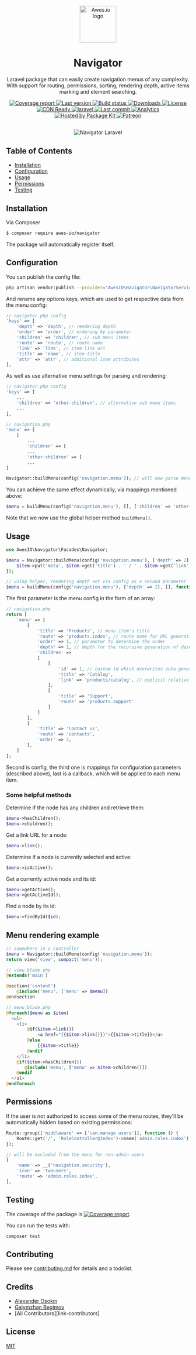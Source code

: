 <p align="center">
    <a href="https://www.awes.io/?utm_source=github&utm_medium=navigator" target="_blank" rel="noopener noreferrer">
        <img width="100" src="https://static.awes.io/promo/Logo_sign_color.svg" alt="Awes.io logo">
    </a>
</p>

<h1 align="center">Navigator</h1>

<p align="center">Laravel package that can easily create navigation menus of any complexity. With support for routing, permissions, sorting, rendering depth, active items marking and element searching.</p>

<p align="center">
    <a href="https://www.awes.io/?utm_source=github&amp;utm_medium=shields">
        <img src="https://repo.pkgkit.com/4GBWO/awes-io/navigator/badges/master/coverage.svg" alt="Coverage report" >
    </a>
    <a href="https://www.awes.io/?utm_source=github&amp;utm_medium=shields">
        <img src="https://www.pkgkit.com/4GBWO/awes-io/navigator/version.svg" alt="Last version" >
    </a>
    <a href="https://www.awes.io/?utm_source=github&amp;utm_medium=shields">
        <img src="https://repo.pkgkit.com/4GBWO/awes-io/navigator/badges/master/build.svg" alt="Build status" >
    </a>
    <a href="https://www.awes.io/?utm_source=github&amp;utm_medium=shields">
        <img src="https://www.pkgkit.com/4GBWO/awes-io/navigator/downloads.svg" alt="Downloads" >
    </a>
    <a href="https://www.awes.io/?utm_source=github&amp;utm_medium=shields">
        <img src="https://img.shields.io/github/license/awes-io/navigator.svg" alt="License" />
    </a>
    <a href="https://www.awes.io/?utm_source=github&amp;utm_medium=shields">
        <img src="https://www.pkgkit.com/4GBWO/awes-io/navigator/status.svg" alt="CDN Ready" /> 
    </a>
    <a href="https://www.awes.io/?utm_source=github&amp;utm_medium=shields" target="_blank">
        <img src="https://static.pkgkit.com/badges/laravel.svg" alt="laravel" />
    </a>
    <a href="https://www.awes.io/?utm_source=github&amp;utm_medium=shields">
        <img src="https://img.shields.io/github/last-commit/awes-io/navigator.svg" alt="Last commit" />
    </a>
    <a href="https://github.com/awes-io/awes-io">
        <img src="https://ga-beacon.appspot.com/UA-134431636-1/awes-io/navigator" alt="Analytics" />
    </a>
    <a href="https://www.pkgkit.com/?utm_source=github&amp;utm_medium=shields">
        <img src="https://www.pkgkit.com/badges/hosted.svg" alt="Hosted by Package Kit" />
    </a>
    <a href="https://www.patreon.com/join/awesdotio">
        <img src="https://static.pkgkit.com/badges/patreon.svg" alt="Patreon" />
    </a>
</p>

##
<p align="center">
    <img src="https://static.awes.io/github/navigator-cover_3.png" alt="Navigator Laravel" />
</p>


## Table of Contents

- <a href="#installation">Installation</a>
- <a href="#configuration">Configuration</a>
- <a href="#usage">Usage</a>
- <a href="#permissions">Permissions</a>
- <a href="#testing">Testing</a>

## Installation

Via Composer

``` bash
$ composer require awes-io/navigator
```

The package will automatically register itself.

## Configuration

You can publish the config file:

```bash
php artisan vendor:publish --provider="AwesIO\Navigator\NavigatorServiceProvider" --tag="config"
```

And rename any options keys, which are used to get respective data from the menu config:

```php
// navigator.php config
'keys' => [
    'depth' => 'depth', // rendering depth
    'order' => 'order', // ordering by parameter
    'children' => 'children', // sub menu items
    'route' => 'route', // route name
    'link' => 'link', // item link url
    'title' => 'name', // item title
    'attr' => 'attr', // additional item attributes
],
```

As well as use alternative menu settings for parsing and rendering:

```php
// navigator.php config
'keys' => [
    ...
    'children' => 'other-children', // alternative sub menu items
    ...
],

// navigation.php
'menu' => [
    [
        ...
        'children' => [
        ...
        'other-children' => [
        ...
]

Navigator::buildMenu(config('navigation.menu')); // will now parse menu using 'other-children'
```

You can achieve the same effect dynamically, via mappings mentioned above:

```php
$menu = buildMenu(config('navigation.menu'), [], ['children' => 'other-children']);
```

Note that we now use the global helper method `buildMenu()`.

## Usage

```php
use AwesIO\Navigator\Facades\Navigator;

$menu = Navigator::buildMenu(config('navigation.menu'), ['depth' => 2], [], function ($item) {
    $item->put('meta', $item->get('title') . ' / ' . $item->get('link'));
});

// using helper, rendering depth set via config as a second parameter
$menu = buildMenu(config('navigation.menu'), ['depth' => 2], [], function ($item) {});
```

The first parameter is the menu config in the form of an array:

```php
// navigation.php
return [
    'menu' => [
        [
            'title' => 'Products', // menu item's title
            'route' => 'products.index', // route name for URL generation
            'order' => 1, // parameter to determine the order
            'depth' => 1, // depth for the recursive generation of descendants
            'children' => 
            [
                [
                    'id' => 1, // custom id which overwrites auto-generated one
                    'title' => 'Catalog',
                    'link' => 'products/catalog', // explicit relative path for link URL 
                ],
                [
                    'title' => 'Support',
                    'route' => 'products.support'
                ]
            ]
        ],
        [
            'title' => 'Contact us',
            'route' => 'contacts',
            'order' => 2,
        ],
    ]
];
```

Second is config, the third one is mappings for configuration parameters (described above), last is a callback, which will be applied to each menu item.

### Some helpful methods

Determine if the node has any children and retrieve them:

```php
$menu->hasChildren();
$menu->children();
```

Get a link URL for a node:

```php
$menu->link();
```

Determine if a node is currently selected and active:

```php
$menu->isActive();
```

Get a currently active node and its id:

```php
$menu->getActive();
$menu->getActiveId();
```

Find a node by its id:

```php
$menu->findById($id);
```

## Menu rendering example

```php
// somewhere in a controller
$menu = Navigator::buildMenu(config('navigation.menu'));
return view('view', compact('menu'));

// view.blade.php
@extends('main')

@section('content')
    @include('menu', ['menu' => $menu])
@endsection

// menu.blade.php
@foreach($menu as $item)
  <ul>
    <li>
        @if($item->link())
            <a href="{{$item->link()}}">{{$item->title}}</a>
        @else
            {{$item->title}}
        @endif
    </li>
    @if($item->hasChildren())
       @include('menu', ['menu' => $item->children()])
    @endif
  </ul>
@endforeach
```

## Permissions

If the user is not authorized to access some of the menu routes, they'll be automatically hidden based on existing permissions:

```php
Route::group(['middleware' => ['can:manage users']], function () {
    Route::get('/', 'RoleController@index')->name('admin.roles.index');
});

// will be excluded from the menu for non-admin users
[
    'name' => __('navigation.security'),
    'icon' => 'twousers',
    'route' => 'admin.roles.index',
],
```

## Testing

The coverage of the package is <a href="https://www.awes.io/?utm_source=github&amp;utm_medium=shields"><img src="https://repo.pkgkit.com/4GBWO/awes-io/navigator/badges/master/coverage.svg" alt="Coverage report"></a>.

You can run the tests with:

```bash
composer test
```

## Contributing

Please see [contributing.md](contributing.md) for details and a todolist.

## Credits

- [Alexander Osokin](https://thealex.ru)
- [Galymzhan Begimov](https://github.com/begimov)
- [All Contributors][link-contributors]

## License

[MIT](http://opensource.org/licenses/MIT)
